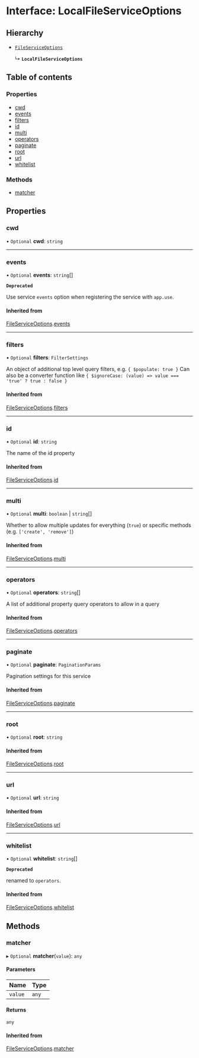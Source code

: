 # Interface: LocalFileServiceOptions

## Hierarchy

- [`FileServiceOptions`](FileServiceOptions.md)

  ↳ **`LocalFileServiceOptions`**

## Table of contents

### Properties

- [cwd](LocalFileServiceOptions.md#cwd)
- [events](LocalFileServiceOptions.md#events)
- [filters](LocalFileServiceOptions.md#filters)
- [id](LocalFileServiceOptions.md#id)
- [multi](LocalFileServiceOptions.md#multi)
- [operators](LocalFileServiceOptions.md#operators)
- [paginate](LocalFileServiceOptions.md#paginate)
- [root](LocalFileServiceOptions.md#root)
- [url](LocalFileServiceOptions.md#url)
- [whitelist](LocalFileServiceOptions.md#whitelist)

### Methods

- [matcher](LocalFileServiceOptions.md#matcher)

## Properties

### cwd

• `Optional` **cwd**: `string`

___

### events

• `Optional` **events**: `string`[]

**`Deprecated`**

Use service `events` option when registering the service with `app.use`.

#### Inherited from

[FileServiceOptions](FileServiceOptions.md).[events](FileServiceOptions.md#events)

___

### filters

• `Optional` **filters**: `FilterSettings`

An object of additional top level query filters, e.g. `{ $populate: true }`
Can also be a converter function like `{ $ignoreCase: (value) => value === 'true' ? true : false }`

#### Inherited from

[FileServiceOptions](FileServiceOptions.md).[filters](FileServiceOptions.md#filters)

___

### id

• `Optional` **id**: `string`

The name of the id property

#### Inherited from

[FileServiceOptions](FileServiceOptions.md).[id](FileServiceOptions.md#id)

___

### multi

• `Optional` **multi**: `boolean` \| `string`[]

Whether to allow multiple updates for everything (`true`) or specific methods (e.g. `['create', 'remove']`)

#### Inherited from

[FileServiceOptions](FileServiceOptions.md).[multi](FileServiceOptions.md#multi)

___

### operators

• `Optional` **operators**: `string`[]

A list of additional property query operators to allow in a query

#### Inherited from

[FileServiceOptions](FileServiceOptions.md).[operators](FileServiceOptions.md#operators)

___

### paginate

• `Optional` **paginate**: `PaginationParams`

Pagination settings for this service

#### Inherited from

[FileServiceOptions](FileServiceOptions.md).[paginate](FileServiceOptions.md#paginate)

___

### root

• `Optional` **root**: `string`

#### Inherited from

[FileServiceOptions](FileServiceOptions.md).[root](FileServiceOptions.md#root)

___

### url

• `Optional` **url**: `string`

#### Inherited from

[FileServiceOptions](FileServiceOptions.md).[url](FileServiceOptions.md#url)

___

### whitelist

• `Optional` **whitelist**: `string`[]

**`Deprecated`**

renamed to `operators`.

#### Inherited from

[FileServiceOptions](FileServiceOptions.md).[whitelist](FileServiceOptions.md#whitelist)

## Methods

### matcher

▸ `Optional` **matcher**(`value`): `any`

#### Parameters

| Name | Type |
| :------ | :------ |
| `value` | `any` |

#### Returns

`any`

#### Inherited from

[FileServiceOptions](FileServiceOptions.md).[matcher](FileServiceOptions.md#matcher)
